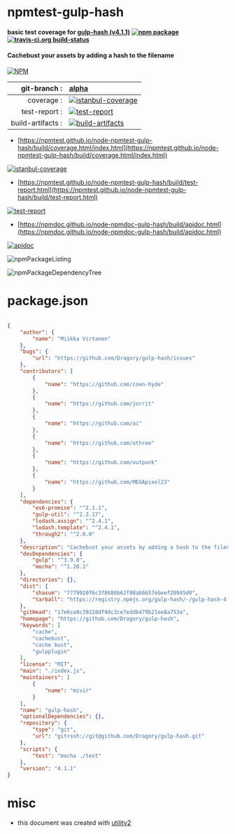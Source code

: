 # npmtest-gulp-hash

#### basic test coverage for  [gulp-hash (v4.1.1)](https://github.com/Dragory/gulp-hash)  [![npm package](https://img.shields.io/npm/v/npmtest-gulp-hash.svg?style=flat-square)](https://www.npmjs.org/package/npmtest-gulp-hash) [![travis-ci.org build-status](https://api.travis-ci.org/npmtest/node-npmtest-gulp-hash.svg)](https://travis-ci.org/npmtest/node-npmtest-gulp-hash)

#### Cachebust your assets by adding a hash to the filename

[![NPM](https://nodei.co/npm/gulp-hash.png?downloads=true&downloadRank=true&stars=true)](https://www.npmjs.com/package/gulp-hash)

| git-branch : | [alpha](https://github.com/npmtest/node-npmtest-gulp-hash/tree/alpha)|
|--:|:--|
| coverage : | [![istanbul-coverage](https://npmtest.github.io/node-npmtest-gulp-hash/build/coverage.badge.svg)](https://npmtest.github.io/node-npmtest-gulp-hash/build/coverage.html/index.html)|
| test-report : | [![test-report](https://npmtest.github.io/node-npmtest-gulp-hash/build/test-report.badge.svg)](https://npmtest.github.io/node-npmtest-gulp-hash/build/test-report.html)|
| build-artifacts : | [![build-artifacts](https://npmtest.github.io/node-npmtest-gulp-hash/glyphicons_144_folder_open.png)](https://github.com/npmtest/node-npmtest-gulp-hash/tree/gh-pages/build)|

- [https://npmtest.github.io/node-npmtest-gulp-hash/build/coverage.html/index.html](https://npmtest.github.io/node-npmtest-gulp-hash/build/coverage.html/index.html)

[![istanbul-coverage](https://npmtest.github.io/node-npmtest-gulp-hash/build/screenCapture.buildCi.browser.%252Ftmp%252Fbuild%252Fcoverage.lib.html.png)](https://npmtest.github.io/node-npmtest-gulp-hash/build/coverage.html/index.html)

- [https://npmtest.github.io/node-npmtest-gulp-hash/build/test-report.html](https://npmtest.github.io/node-npmtest-gulp-hash/build/test-report.html)

[![test-report](https://npmtest.github.io/node-npmtest-gulp-hash/build/screenCapture.buildCi.browser.%252Ftmp%252Fbuild%252Ftest-report.html.png)](https://npmtest.github.io/node-npmtest-gulp-hash/build/test-report.html)

- [https://npmdoc.github.io/node-npmdoc-gulp-hash/build/apidoc.html](https://npmdoc.github.io/node-npmdoc-gulp-hash/build/apidoc.html)

[![apidoc](https://npmdoc.github.io/node-npmdoc-gulp-hash/build/screenCapture.buildCi.browser.%252Ftmp%252Fbuild%252Fapidoc.html.png)](https://npmdoc.github.io/node-npmdoc-gulp-hash/build/apidoc.html)

![npmPackageListing](https://npmtest.github.io/node-npmtest-gulp-hash/build/screenCapture.npmPackageListing.svg)

![npmPackageDependencyTree](https://npmtest.github.io/node-npmtest-gulp-hash/build/screenCapture.npmPackageDependencyTree.svg)



# package.json

```json

{
    "author": {
        "name": "Miikka Virtanen"
    },
    "bugs": {
        "url": "https://github.com/Dragory/gulp-hash/issues"
    },
    "contributors": [
        {
            "name": "https://github.com/coen-hyde"
        },
        {
            "name": "https://github.com/jorrit"
        },
        {
            "name": "https://github.com/ai"
        },
        {
            "name": "https://github.com/othree"
        },
        {
            "name": "https://github.com/outpunk"
        },
        {
            "name": "https://github.com/MEGApixel23"
        }
    ],
    "dependencies": {
        "es6-promise": "^2.1.1",
        "gulp-util": "^2.2.17",
        "lodash.assign": "^2.4.1",
        "lodash.template": "^2.4.1",
        "through2": "^2.0.0"
    },
    "description": "Cachebust your assets by adding a hash to the filename",
    "devDependencies": {
        "gulp": "^3.9.0",
        "mocha": "^1.20.1"
    },
    "directories": {},
    "dist": {
        "shasum": "7779910f6c378686b62f88abbb57ebeef20945d0",
        "tarball": "https://registry.npmjs.org/gulp-hash/-/gulp-hash-4.1.1.tgz"
    },
    "gitHead": "17e6ca0c39228df9dc3ce7eddb479b21ee8a753a",
    "homepage": "https://github.com/Dragory/gulp-hash",
    "keywords": [
        "cache",
        "cachebust",
        "cache bust",
        "gulpplugin"
    ],
    "license": "MIT",
    "main": "./index.js",
    "maintainers": [
        {
            "name": "mivir"
        }
    ],
    "name": "gulp-hash",
    "optionalDependencies": {},
    "repository": {
        "type": "git",
        "url": "git+ssh://git@github.com/Dragory/gulp-hash.git"
    },
    "scripts": {
        "test": "mocha ./test"
    },
    "version": "4.1.1"
}
```



# misc
- this document was created with [utility2](https://github.com/kaizhu256/node-utility2)
